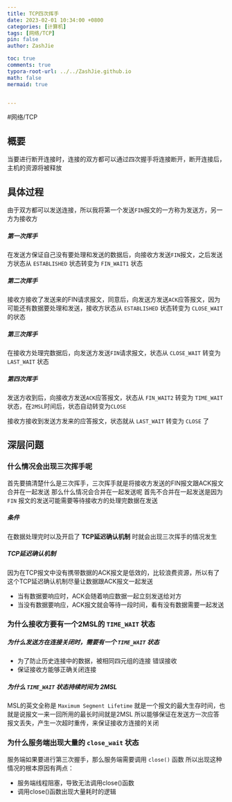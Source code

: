 ```yaml
---
title: TCP四次挥手
date: 2023-02-01 10:34:00 +0800
categories: [计算机]
tags: [网络/TCP]
pin: false
author: ZashJie

toc: true
comments: true
typora-root-url: ../../ZashJie.github.io
math: false
mermaid: true


---
```



#网络/TCP

## 概要

当要进行断开连接时，连接的双方都可以通过四次握手将连接断开，断开连接后，主机的资源将被释放

## 具体过程

由于双方都可以发送连接，所以我将第一个发送`FIN`报文的一方称为发送方，另一方为接收方
##### 第一次挥手
在发送方保证自己没有要处理和发送的数据后，向接收方发送`FIN`报文，之后发送方状态从 `ESTABLISHED` 状态转变为 `FIN_WAIT1` 状态

##### 第二次挥手
接收方接收了发送来的FIN请求报文，同意后，向发送方发送`ACK`应答报文，因为可能还有数据要处理和发送，接收方状态从 `ESTABLISHED` 状态转变为 `CLOSE_WAIT` 的状态

##### 第三次挥手
在接收方处理完数据后，向发送方发送`FIN`请求报文，状态从 `CLOSE_WAIT` 转变为 `LAST_WAIT` 状态

##### 第四次挥手
发送方收到后，向接收方发送`ACK`应答报文，状态从 `FIN_WAIT2` 转变为 `TIME_WAIT` 状态，在`2MSL`时间后，状态自动转变为`CLOSE`

接收方接收到发送方发来的应答报文，状态就从 `LAST_WAIT` 转变为 `CLOSE` 了

## 深层问题

### 什么情况会出现三次挥手呢

首先要搞清楚什么是三次挥手，三次挥手就是将接收方发送的FIN报文跟ACK报文合并在一起发送
那么什么情况会合并在一起发送呢
首先不合并在一起发送是因为 `FIN` 报文的发送可能需要等待接收方的处理完数据在发送

##### 条件
在数据处理完时以及开启了 **TCP延迟确认机制** 时就会出现三次挥手的情况发生

##### TCP延迟确认机制
因为在TCP报文中没有携带数据的ACK报文是低效的，比较浪费资源，所以有了这个TCP延迟确认机制尽量让数据跟ACK报文一起发送
- 当有数据要响应时，ACK会随着响应数据一起立刻发送给对方
- 当没有数据要响应，ACK报文就会等待一段时间，看有没有数据需要一起发送

### 为什么接收方要有一个2MSL的 `TIME_WAIT` 状态

##### 为什么发送方在连接关闭时，需要有一个 `TIME_WAIT` 状态
- 为了防止历史连接中的数据，被相同四元组的连接 错误接收
- 保证接收方能够正确关闭连接

##### 为什么 `TIME_WAIT` 状态持续时间为 2MSL
MSL的英文全称是 `Maximum Segment Lifetime` 就是一个报文的最大生存时间，也就是说报文一来一回所用的最长时间就是2MSL
所以能够保证在发送方一次应答报文丢失，产生一次超时重传，来保证接收方连接的关闭

### 为什么服务端出现大量的 `close_wait` 状态

服务端如果要进行第三次握手，那么服务端需要调用 `close()` 函数
所以出现这种情况的根本原因有两点：
- 服务端线程阻塞，导致无法调用close()函数
- 调用close()函数出现大量耗时的逻辑